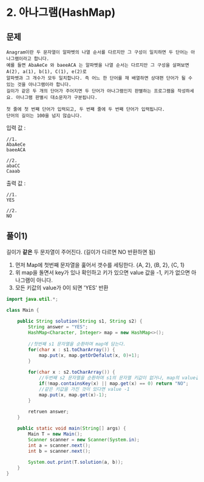 # 2. 아나그램(HashMap)
## 문제
```
Anagram이란 두 문자열이 알파벳의 나열 순서를 다르지만 그 구성이 일치하면 두 단어는 아나그램이라고 합니다.
예를 들면 AbaAeCe 와 baeeACA 는 알파벳을 나열 순서는 다르지만 그 구성을 살펴보면 A(2), a(1), b(1), C(1), e(2)로
알파벳과 그 개수가 모두 일치합니다. 즉 어느 한 단어를 재 배열하면 상대편 단어가 될 수 있는 것을 아나그램이라 합니다.
길이가 같은 두 개의 단어가 주어지면 두 단어가 아나그램인지 판별하는 프로그램을 작성하세요. 아나그램 판별시 대소문자가 구분됩니다.

첫 줄에 첫 번째 단어가 입력되고, 두 번째 줄에 두 번째 단어가 입력됩니다.
단어의 길이는 100을 넘지 않습니다.
```

입력 값 :
```
//1.
AbaAeCe
baeeACA

//2.
abaCC
Caaab
```

출력 값 : 
```
//1.
YES

//2.
NO
```


## 풀이1)
길이가 __같은__ 두 문자열이 주어진다. (길이가 다르면 NO 반환하면 됨)

1. 먼저 Map에 첫번째 문자열을 훑어서 갯수를 세팅한다. {A, 2}, {B, 2}, {C, 1}
2. 위 map을 돌면서 key가 있나 확인하고 키가 있으면 value 값을 -1, 키가 없으면 아나그램이 아니다.
3. 모든 키값의 value가 0이 되면 'YES' 반환

```java
import java.util.*;

class Main {
    
	public String solution(String s1, String s2) {
	    String answer = "YES";
	    HashMap<Character, Integer> map = new HashMap<>();
	    
	    //첫번째 s1 문자열을 순환하며 map에 담는다.
		for(char x : s1.toCharArray()) {
		    map.put(x, map.getOrDefalut(x, 0)+1);
		}
		
		for(char x : s2.toCharArray()) {
		    //두번째 s2 문자열을 순환하며 s1의 문자열 키값이 없거나, map의 value값이 0이면 아나그램이 아니므로 NO 반환
		    if(!map.containsKey(x) || map.get(x) == 0) return "NO";
		    //같은 키값을 가진 것이 있다면 value -1
		    map.put(x, map.get(x)-1);
		}
		
		retruen answer;
	}

	public static void main(String[] args) {
		Main T = new Main();
		Scanner scanner = new Scanner(System.in);
		int a = scanner.next();
		int b = scanner.next();
		
		System.out.print(T.solution(a, b));
	}
}
```
